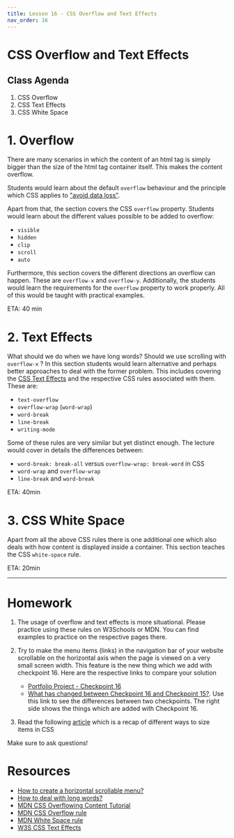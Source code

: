 ```yaml
---
title: Lesson 16 - CSS Overflow and Text Effects
nav_order: 16
---
```


# CSS Overflow and Text Effects

## Class Agenda

1. CSS Overflow
2. CSS Text Effects
3. CSS White Space

# 1. Overflow

There are many scenarios in which the content of an html tag is simply bigger than the size of the html tag container itself. This makes the content overflow.

Students would learn about the default `overflow` behaviour and the principle which CSS applies to ["avoid data loss"](https://developer.mozilla.org/en-US/docs/Learn/CSS/Building_blocks/Overflowing_content#css_tries_to_avoid_data_loss).

Apart from that, the section covers the CSS `overflow` property. Students would learn about the different values possible to be added to overflow:

- `visible`
- `hidden`
- `clip`
- `scroll`
- `auto`

Furthermore, this section covers the different directions an overflow can happen. These are `overflow-x` and `overflow-y`. Additionally, the students would learn the requirements for the `overflow` property to work properly. All of this would be taught with practical examples.

ETA: 40 min

# 2. Text Effects

What should we do when we have long words? Should we use scrolling with `overflow-x` ? In this section students would learn alternative and perhaps better approaches to deal with the former problem. This includes covering the [CSS Text Effects](https://www.w3schools.com/css/css3_text_effects.asp) and the respective CSS rules associated with them. These are:

- `text-overflow`
- `overflow-wrap` (`word-wrap`)
- `word-break`
- `line-break`
- `writing-mode`

Some of these rules are very similar but yet distinct enough. The lecture would cover in details the differences between:

- `word-break: break-all` versus `overflow-wrap: break-word` in CSS
- `word-wrap` and `overflow-wrap`
- `line-break` and `word-break`

ETA: 40min

# 3. CSS White Space

Apart from all the above CSS rules there is one additional one which also deals with how content is displayed inside a container. This section teaches the CSS `white-space` rule.

ETA: 20min

---

# Homework

1. The usage of overflow and text effects is more situational. Please practice using these rules on W3Schools or MDN. You can find examples to practice on the respective pages there.

2. Try to make the menu items (links) in the navigation bar of your website scrollable on the horizontal axis when the page is viewed on a very small screen width. This feature is the new thing which we add with checkpoint 16. Here are the respective links to compare your solution

   - [Portfolio Project - Checkpoint 16](https://github.com/ReDI-School/nrw-html-and-css-2021-fall/tree/checkpoint16/checkpoint)
   - [What has changed between Checkpoint 16 and Checkpoint 15?](https://github.com/ReDI-School/nrw-html-and-css-2021-fall/compare/checkpoint15...checkpoint16). Use this link to see the differences between two checkpoints. The right side shows the things which are added with Checkpoint 16.

3. Read the following [article](https://developer.mozilla.org/en-US/docs/Learn/CSS/Building_blocks/Sizing_items_in_CSS) which is a recap of different ways to size items in CSS

Make sure to ask questions!

# Resources

- [How to create a horizontal scrollable menu?](https://www.w3schools.com/howto/howto_css_menu_horizontal_scroll.asp)
- [How to deal with long words?](https://justmarkup.com/articles/2015-07-31-dealing-with-long-words-in-css/)
- [MDN CSS Overflowing Content Tutorial](https://developer.mozilla.org/en-US/docs/Learn/CSS/Building_blocks/Overflowing_content)
- [MDN CSS Overflow rule](https://developer.mozilla.org/en-US/docs/Web/CSS/overflow)
- [MDN White Space rule](https://developer.mozilla.org/en-US/docs/Web/CSS/white-space)
- [W3S CSS Text Effects](https://www.w3schools.com/css/css3_text_effects.asp)
